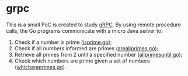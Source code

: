 # grpc

This is a small PoC is created to study [gRPC](https://grpc.io/). By using remote procedure calls, the Go programs communicate with a micro Java server to:

1. Check if a number is prime ([isprime.go](grpc-client/isprime/isprime.go));
2. Check if all numbers informed are primes ([areallprimes.go](grpc-client/areallprimes/areallprimes.go));
3. Retrieve all primes from 2 until a specified number ([allprimesuntil.go](grpc-client/allprimesuntil/allprimesuntil.go));
4. Check which numbers are prime given a set of numbers ([whichareprimes.go](grpc-client/whichareprimes/whichareprimes.go)).
